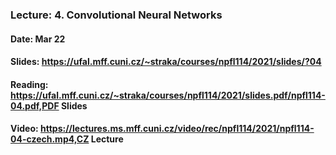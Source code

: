 ### Lecture: 4. Convolutional Neural Networks
#### Date: Mar 22
#### Slides: https://ufal.mff.cuni.cz/~straka/courses/npfl114/2021/slides/?04
#### Reading: https://ufal.mff.cuni.cz/~straka/courses/npfl114/2021/slides.pdf/npfl114-04.pdf,PDF Slides
#### Video: https://lectures.ms.mff.cuni.cz/video/rec/npfl114/2021/npfl114-04-czech.mp4,CZ Lecture
